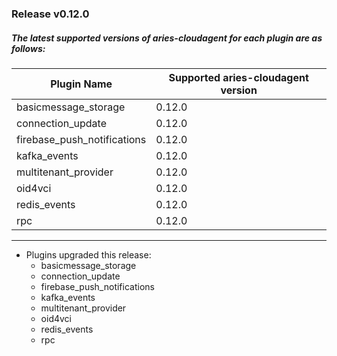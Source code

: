 ### Release v0.12.0
##### The latest supported versions of aries-cloudagent for each plugin are as follows:

| Plugin Name | Supported aries-cloudagent version |
| --- | --- |
|basicmessage_storage | 0.12.0|
|connection_update | 0.12.0|
|firebase_push_notifications | 0.12.0|
|kafka_events | 0.12.0|
|multitenant_provider | 0.12.0|
|oid4vci | 0.12.0|
|redis_events | 0.12.0|
|rpc | 0.12.0|
***
 - Plugins upgraded this release: 
	 - basicmessage_storage 
	 - connection_update 
	 - firebase_push_notifications 
	 - kafka_events 
	 - multitenant_provider 
	 - oid4vci 
	 - redis_events 
	 - rpc 
 
